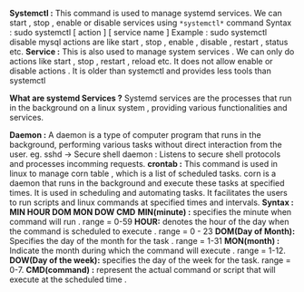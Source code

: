 **Systemctl :** This command is used to manage systemd services. 
	We can start , stop , enable or disable services using `*systemctl*` command
	Syntax :  sudo systemctl [ action ]  [ service name ]
	Example : sudo systemctl disable mysql
		actions are like start , stop , enable , disable , restart , status etc. 
**Service :** This is also used to manage system services .
	We can only do actions like start , stop , restart , reload etc. It does not allow enable or disable actions .
	It is older than systemctl and provides less tools than systemctl

**What are systemd Services ?**
Systemd services are the processes that run in the background on a linux system , providing various functionalities and services.

**Daemon :** A daemon is a type of computer program that runs in the background, performing various tasks without direct interaction from the user. 
eg. sshd -> Secure shell daemon : Listens to secure shell protocols and processes incomming requests.
**crontab :** This command is used in linux to manage corn table , which is a list of scheduled tasks.
corn is a daemon that runs in the background and execute these tasks at specified times.
It is used in scheduling and automating tasks. 
It facilitates the users to run scripts and linux commands at specified times and intervals.
**Syntax : MIN HOUR DOM MON DOW CMD**
**MIN(minute) :** specifies the minute when command will run . range = 0-59
**HOUR:** denotes the hour of the day when the command is scheduled to execute . range = 0 - 23
**DOM(Day of Month):** Specifies the day of the month for the task . range = 1-31
**MON(month) :** Indicate the month during which the command will execute . range = 1-12.
**DOW(Day of the week):** specifies the day of the week for the task. range = 0-7.
**CMD(command) :** represent the actual command or script that will execute at the scheduled time .  